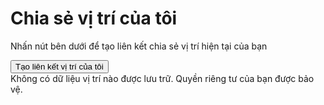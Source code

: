 <!DOCTYPE html>
<html lang="vi">
<head>
  <meta charset="UTF-8">
  <meta name="viewport" content="width=device-width, initial-scale=1.0">
  <title>Chia sẻ vị trí của bạn</title>
  <script src="https://cdn.tailwindcss.com"></script>
  <link rel="stylesheet" href="https://cdnjs.cloudflare.com/ajax/libs/font-awesome/6.4.0/css/all.min.css"/>
  <style>
    .hidden { display: none; }
    .map-container { height: 400px; border-radius: 1rem; overflow: hidden; box-shadow: 0 10px 15px -3px rgba(0,0,0,0.1); transition: all 0.3s ease; }
    .map-container:hover { box-shadow: 0 20px 25px -5px rgba(0,0,0,0.1); }
    .copy-btn { transition: all 0.2s ease; }
    .copy-btn:hover { transform: scale(1.05); }
    .copy-btn:active { transform: scale(0.95); }
  </style>
</head>
<body class="bg-gray-100 min-h-screen flex items-center justify-center p-4">
  <div class="bg-white max-w-2xl w-full rounded-2xl shadow-xl overflow-hidden">
    <div class="p-6 bg-blue-600 text-white">
      <h1 class="text-2xl font-bold flex items-center">
        <i class="fas fa-location-arrow mr-3"></i>
        Chia sẻ vị trí của tôi
      </h1>
      <p class="mt-2 opacity-90">Nhấn nút bên dưới để tạo liên kết chia sẻ vị trí hiện tại của bạn</p>
    </div>
    <div class="p-6">
      <div id="share-section" class="hidden">
        <p class="mb-4 text-gray-700">Liên kết vị trí của bạn đã sẵn sàng! Chia sẻ cho bất cứ ai:</p>
        <div class="flex mb-4">
          <input id="shareLink" type="text" readonly class="flex-1 border border-gray-300 rounded-l-lg px-4 py-2 focus:outline-none focus:ring-2 focus:ring-blue-500"/>
          <button id="copyBtn" class="copy-btn bg-blue-600 text-white px-4 py-2 rounded-r-lg hover:bg-blue-700 focus:outline-none focus:ring-2 focus:ring-blue-500">
            Sao chép
          </button>
        </div>
        <div class="map-container mb-4">
          <iframe id="mapFrame" class="w-full h-full border-0" allowfullscreen></iframe>
        </div>
        <button id="messengerShareBtn" class="flex w-full mb-4 items-center justify-center gap-2 px-4 py-2 bg-blue-800 text-white rounded-lg hover:bg-blue-900 transition-colors">
          <i class="fab fa-facebook-messenger"></i> Chia sẻ qua Messenger
        </button>
        <div class="flex items-center text-sm text-gray-500">
          <i class="fas fa-info-circle mr-2"></i>
          Liên kết sẽ mở Google Maps hiển thị vị trí chính xác của bạn
        </div>
      </div>
      <button id="getLocationBtn" class="w-full bg-blue-600 hover:bg-blue-700 text-white font-bold py-3 rounded-lg flex items-center justify-center transition duration-200 focus:outline-none focus:ring-2 focus:ring-blue-500">
        <i class="fas fa-map-marker-alt mr-2"></i>
        Tạo liên kết vị trí của tôi
      </button>
      <div class="mt-6 pt-6 border-t border-gray-200 text-center text-sm text-gray-500">
        Không có dữ liệu vị trí nào được lưu trữ. Quyền riêng tư của bạn được bảo vệ.
      </div>
    </div>
  </div>

  <script>
    document.addEventListener('DOMContentLoaded', () => {
      const getLocationBtn = document.getElementById('getLocationBtn');
      const shareSection = document.getElementById('share-section');
      const shareLink = document.getElementById('shareLink');
      const copyBtn = document.getElementById('copyBtn');
      const mapFrame = document.getElementById('mapFrame');
      const messengerBtn = document.getElementById('messengerShareBtn');

      function showOnMap(lat, lng) {
        shareSection.classList.remove('hidden');
        shareLink.value = window.location.origin + window.location.pathname + `?lat=${lat}&lng=${lng}`;
        mapFrame.src = `https://maps.google.com/maps?q=${lat},${lng}&z=15&output=embed`;
      }

      function shareMessenger() {
        const url = encodeURIComponent(shareLink.value);
        window.open(`https://m.me/share?u=${url}`, '_blank');
      }

      getLocationBtn.addEventListener('click', () => {
        getLocationBtn.disabled = true;
        getLocationBtn.innerHTML = '<i class="fas fa-spinner fa-spin mr-2"></i> Đang lấy vị trí...';
        navigator.geolocation.getCurrentPosition(
          pos => {
            showOnMap(pos.coords.latitude, pos.coords.longitude);
            getLocationBtn.disabled = false;
            getLocationBtn.innerHTML = '<i class="fas fa-map-marker-alt mr-2"></i> Tạo liên kết vị trí của tôi';
          },
          err => {
            alert('Lỗi xác định vị trí: ' + err.message);
            getLocationBtn.disabled = false;
            getLocationBtn.innerHTML = '<i class="fas fa-map-marker-alt mr-2"></i> Tạo liên kết vị trí của tôi';
          }
        );
      });

      copyBtn.addEventListener('click', () => {
        shareLink.select();
        document.execCommand('copy');
        copyBtn.innerHTML = '<i class="fas fa-check mr-1"></i> Đã sao chép!';
        setTimeout(() => {
          copyBtn.innerHTML = 'Sao chép';
        }, 2000);
      });

      messengerBtn.addEventListener('click', shareMessenger);

      const params = new URLSearchParams(window.location.search);
      if (params.get('lat') && params.get('lng')) {
        showOnMap(params.get('lat'), params.get('lng'));
        getLocationBtn.classList.add('hidden');
      }
    });
  </script>
</body>
</html>
